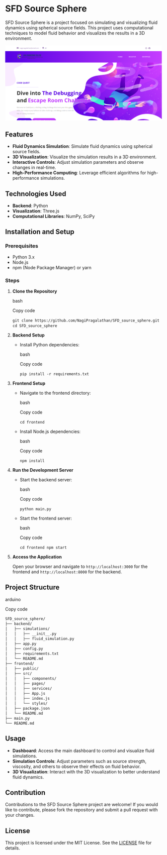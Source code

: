 # SFD Source Sphere

SFD Source Sphere is a project focused on simulating and visualizing fluid dynamics using spherical source fields. This project uses computational techniques to model fluid behavior and visualizes the results in a 3D environment.

![Output Image](https://github.com/NagiPragalathan/SFD_source_sphere/blob/main/Screenshot%202024-06-20%20213026.png?raw=true)

## Features

- **Fluid Dynamics Simulation**: Simulate fluid dynamics using spherical source fields.
- **3D Visualization**: Visualize the simulation results in a 3D environment.
- **Interactive Controls**: Adjust simulation parameters and observe changes in real-time.
- **High-Performance Computing**: Leverage efficient algorithms for high-performance simulations.

## Technologies Used

- **Backend**: Python
- **Visualization**: Three.js
- **Computational Libraries**: NumPy, SciPy

## Installation and Setup

### Prerequisites

- Python 3.x
- Node.js
- npm (Node Package Manager) or yarn

### Steps

1. **Clone the Repository**
    
    bash
    
    Copy code
    
    `git clone https://github.com/NagiPragalathan/SFD_source_sphere.git
    cd SFD_source_sphere` 
    
2. **Backend Setup**
    
    - Install Python dependencies:
        
        bash
        
        Copy code
        
        `pip install -r requirements.txt` 
        
3. **Frontend Setup**
    
    - Navigate to the frontend directory:
        
        bash
        
        Copy code
        
        `cd frontend` 
        
    - Install Node.js dependencies:
        
        bash
        
        Copy code
        
        `npm install` 
        
4. **Run the Development Server**
    
    - Start the backend server:
        
        bash
        
        Copy code
        
        `python main.py` 
        
    - Start the frontend server:
        
        bash
        
        Copy code
        
        `cd frontend
        npm start` 
        
5. **Access the Application**
    
    Open your browser and navigate to `http://localhost:3000` for the frontend and `http://localhost:8000` for the backend.
    

## Project Structure

arduino

Copy code

```
SFD_source_sphere/
├── backend/
│   ├── simulations/
│   │   ├── __init__.py
│   │   ├── fluid_simulation.py
│   ├── app.py
│   ├── config.py
│   ├── requirements.txt
│   └── README.md
├── frontend/
│   ├── public/
│   ├── src/
│   │   ├── components/
│   │   ├── pages/
│   │   ├── services/
│   │   ├── App.js
│   │   ├── index.js
│   │   └── styles/
│   ├── package.json
│   └── README.md
├── main.py
└── README.md
``` 

## Usage

- **Dashboard**: Access the main dashboard to control and visualize fluid simulations.
- **Simulation Controls**: Adjust parameters such as source strength, viscosity, and others to observe their effects on fluid behavior.
- **3D Visualization**: Interact with the 3D visualization to better understand fluid dynamics.

## Contribution

Contributions to the SFD Source Sphere project are welcome! If you would like to contribute, please fork the repository and submit a pull request with your changes.

## License

This project is licensed under the MIT License. See the [LICENSE](https://chatgpt.com/c/LICENSE) file for details.
